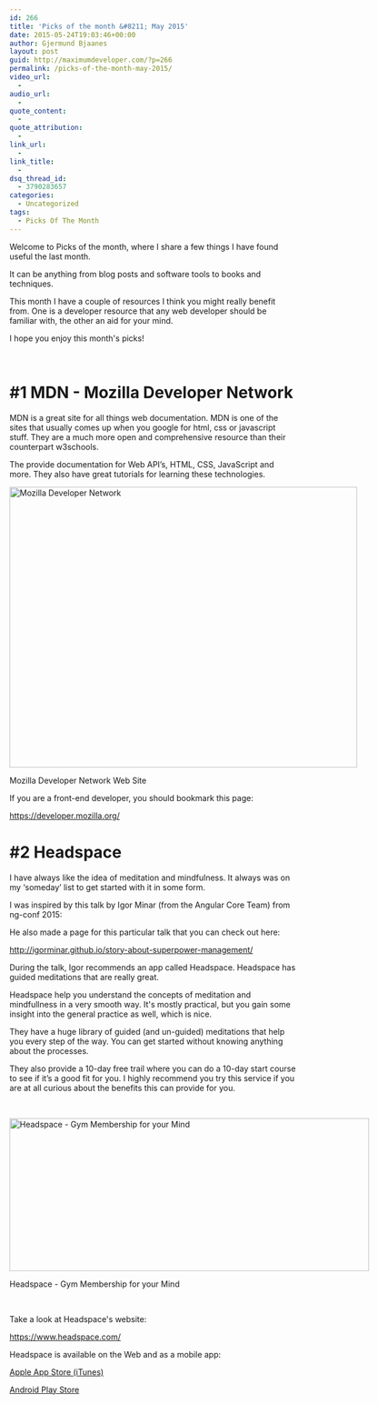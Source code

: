 ```yaml
---
id: 266
title: 'Picks of the month &#8211; May 2015'
date: 2015-05-24T19:03:46+00:00
author: Gjermund Bjaanes
layout: post
guid: http://maximumdeveloper.com/?p=266
permalink: /picks-of-the-month-may-2015/
video_url:
  - 
audio_url:
  - 
quote_content:
  - 
quote_attribution:
  - 
link_url:
  - 
link_title:
  - 
dsq_thread_id:
  - 3790283657
categories:
  - Uncategorized
tags:
  - Picks Of The Month
---
```

Welcome to Picks of the month, where I share a few things I have found useful the last month.

It can be anything from blog posts and software tools to books and techniques.

<!--more-->
This month I have a couple of resources I think you might really benefit from. One is a developer resource that any web developer should be familiar with, the other an aid for your mind.

I hope you enjoy this month's picks!

&nbsp;

# #1 MDN - Mozilla Developer Network

MDN is a great site for all things web documentation. MDN is one of the sites that usually comes up when you google for html, css or javascript stuff. They are a much more open and comprehensive resource than their counterpart w3schools.

The provide documentation for Web API’s, HTML, CSS, JavaScript and more. They also have great tutorials for learning these technologies.

<div id="attachment_267" style="width: 622px" class="wp-caption alignnone">
  <a href="http://maximumdeveloper.com/wp-content/uploads/2015/05/Screen-Shot-2015-05-22-at-16.25.30.png"><img class=" wp-image-267" src="http://maximumdeveloper.com/wp-content/uploads/2015/05/Screen-Shot-2015-05-22-at-16.25.30.png" alt="Mozilla Developer Network" width="612" height="494" srcset="http://gjermundbjaanes.com/wp-content/uploads/2015/05/Screen-Shot-2015-05-22-at-16.25.30.png 1024w, http://gjermundbjaanes.com/wp-content/uploads/2015/05/Screen-Shot-2015-05-22-at-16.25.30-300x242.png 300w, http://gjermundbjaanes.com/wp-content/uploads/2015/05/Screen-Shot-2015-05-22-at-16.25.30-945x762.png 945w, http://gjermundbjaanes.com/wp-content/uploads/2015/05/Screen-Shot-2015-05-22-at-16.25.30-600x484.png 600w" sizes="(max-width: 612px) 100vw, 612px" /></a>
  
  <p class="wp-caption-text">
    Mozilla Developer Network Web Site
  </p>
</div>

If you are a front-end developer, you should bookmark this page:
  
<a href="https://developer.mozilla.org/" target="_blank">https://developer.mozilla.org/</a>

# #2 Headspace

I have always like the idea of meditation and mindfulness. It always was on my ‘someday’ list to get started with it in some form.

I was inspired by this talk by Igor Minar (from the Angular Core Team) from ng-conf 2015:

<div class="embed-container">
  <span class="embed-youtube" style="text-align:center; display: block;"></span>
</div>

He also made a page for this particular talk that you can check out here:

<a href="http://igorminar.github.io/story-about-superpower-management/" target="_blank">http://igorminar.github.io/story-about-superpower-management/</a>

During the talk, Igor recommends an app called Headspace. Headspace has guided meditations that are really great.

Headspace help you understand the concepts of meditation and mindfullness in a very smooth way. It's mostly practical, but you gain some insight into the general practice as well, which is nice.

They have a huge library of guided (and un-guided) meditations that help you every step of the way. You can get started without knowing anything about the processes.

They also provide a 10-day free trail where you can do a 10-day start course to see if it’s a good fit for you. I highly recommend you try this service if you are at all curious about the benefits this can provide for you.

&nbsp;

<div id="attachment_268" style="width: 643px" class="wp-caption alignnone">
  <a href="http://maximumdeveloper.com/wp-content/uploads/2015/05/Screen-Shot-2015-05-22-at-16.28.20.png"><img class=" wp-image-268" src="http://maximumdeveloper.com/wp-content/uploads/2015/05/Screen-Shot-2015-05-22-at-16.28.20.png" alt="Headspace - Gym Membership for your Mind" width="633" height="269" srcset="http://gjermundbjaanes.com/wp-content/uploads/2015/05/Screen-Shot-2015-05-22-at-16.28.20.png 800w, http://gjermundbjaanes.com/wp-content/uploads/2015/05/Screen-Shot-2015-05-22-at-16.28.20-300x128.png 300w, http://gjermundbjaanes.com/wp-content/uploads/2015/05/Screen-Shot-2015-05-22-at-16.28.20-600x255.png 600w" sizes="(max-width: 633px) 100vw, 633px" /></a>
  
  <p class="wp-caption-text">
    Headspace - Gym Membership for your Mind
  </p>
</div>

&nbsp;

Take a look at Headspace's website:
  
<a href="https://www.headspace.com/" target="_blank">https://www.headspace.com/</a>

Headspace is available on the Web and as a mobile app:
  
<a href="https://itunes.apple.com/app/headspace-on-the-go/id493145008?utm_source=headspace&utm_medium=weblink&utm_campaign=app_page" target="_blank">Apple App Store (iTunes)</a>
  
<a href="https://play.google.com/store/apps/details?id=com.getsomeheadspace.android&hl&utm_source=headspace&utm_medium=weblink&utm_campaign=app_page" target="_blank">Android Play Store</a>

<div class="addtoany_share_save_container addtoany_content_bottom">
  <div class="a2a_kit a2a_kit_size_32 addtoany_list a2a_target" id="wpa2a_29">
    <a class="a2a_button_facebook" href="http://www.addtoany.com/add_to/facebook?linkurl=http%3A%2F%2Fgjermundbjaanes.com%2Fpicks-of-the-month-may-2015%2F&linkname=Picks%20of%20the%20month%20%E2%80%93%20May%202015" title="Facebook" rel="nofollow" target="_blank"></a><a class="a2a_button_twitter" href="http://www.addtoany.com/add_to/twitter?linkurl=http%3A%2F%2Fgjermundbjaanes.com%2Fpicks-of-the-month-may-2015%2F&linkname=Picks%20of%20the%20month%20%E2%80%93%20May%202015" title="Twitter" rel="nofollow" target="_blank"></a><a class="a2a_button_google_plus" href="http://www.addtoany.com/add_to/google_plus?linkurl=http%3A%2F%2Fgjermundbjaanes.com%2Fpicks-of-the-month-may-2015%2F&linkname=Picks%20of%20the%20month%20%E2%80%93%20May%202015" title="Google+" rel="nofollow" target="_blank"></a><a class="a2a_dd addtoany_share_save" href="https://www.addtoany.com/share"></a>
  </div>
</div>